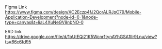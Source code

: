 Figma Link 
https://www.figma.com/design/XC2Eczp4fJ2QorALRJpC79/Mobile-Application-Development?node-id=0-1&node-type=canvas&t=liaL4XuNeGV8nbNO-0

ERD link
https://drive.google.com/file/d/1bUtEQi21K5Wcnr1tynAYhGSA1IIr9Lnu/view?ts=66c6fd95
